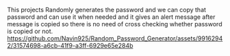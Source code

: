 This projects Randomly generates the password and we can copy that password and can use  it when needed and it gives an alert message after message is copied so there is no need of cross checking whether password is copied or not.
https://github.com/Navin925/Random_Password_Generator/assets/99162942/31574698-a6cb-41f9-a3ff-6929e65e284b

